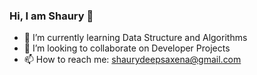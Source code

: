 ### Hi, I am Shaury 👋

- 🌱 I’m currently learning Data Structure and Algorithms
- 👯 I’m looking to collaborate on Developer Projects
- 📫 How to reach me: shaurydeepsaxena@gmail.com
<!--
**shaury-96/shaury-96** is a ✨ _special_ ✨ repository because its `README.md` (this file) appears on your GitHub profile.

Here are some ideas to get you started:

- 🔭 I’m currently working on 
- 🌱 I’m currently learning Data Structure and Algorithms
- 👯 I’m looking to collaborate on Developer Projects
- 🤔 I’m looking for help with ...
- 💬 Ask me about ...
- 📫 How to reach me: shaurydeepsaxena@gmail.com
- 😄 Pronouns: 
- ⚡ Fun fact: ...
-->

